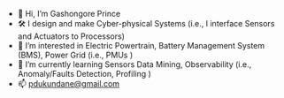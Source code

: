 - 👋 Hi, I’m Gashongore Prince
- 🛠️ I design and make Cyber-physical Systems (i.e., I interface Sensors and Actuators to Processors)  
- 👀 I’m interested in Electric Powertrain, Battery Management System (BMS), Power Grid (i.e., PMUs )
- 🌱 I’m currently learning Sensors Data Mining, Observability (i.e., Anomaly/Faults Detection, Profiling ) 
- 📫 pdukundane@gmail.com

<!---
Gashongore/Gashongore is a ✨ special ✨ repository because its `README.md` (this file) appears on your GitHub profile.
You can click the Preview link to take a look at your changes.
--->
